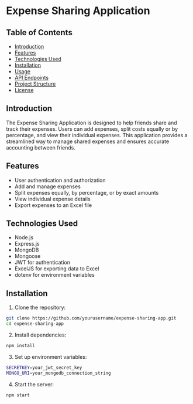 # Expense Sharing Application

## Table of Contents

- [Introduction](#introduction)
- [Features](#features)
- [Technologies Used](#technologies-used)
- [Installation](#installation)
- [Usage](#usage)
- [API Endpoints](#api-endpoints)
- [Project Structure](#project-structure)
- [License](#license)

## Introduction

The Expense Sharing Application is designed to help friends share and track their expenses. Users can add expenses, split costs equally or by percentage, and view their individual expenses. This application provides a streamlined way to manage shared expenses and ensures accurate accounting between friends.

## Features

- User authentication and authorization
- Add and manage expenses
- Split expenses equally, by percentage, or by exact amounts
- View individual expense details
- Export expenses to an Excel file

## Technologies Used

- Node.js
- Express.js
- MongoDB
- Mongoose
- JWT for authentication
- ExcelJS for exporting data to Excel
- dotenv for environment variables

## Installation

1. Clone the repository:

```bash
git clone https://github.com/yourusername/expense-sharing-app.git
cd expense-sharing-app
```
2. Install dependencies:

```bash
npm install
```
3. Set up environment variables:

```bash
SECRETKEY=your_jwt_secret_key
MONGO_URI=your_mongodb_connection_string
```
4. Start the server:

```bash
npm start
```

